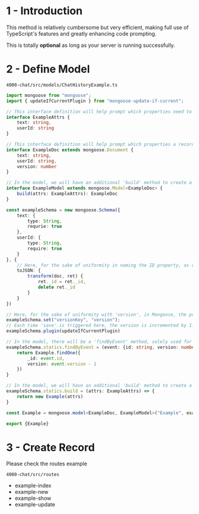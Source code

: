 # 1 - Introduction

This method is relatively cumbersome but very efficient, making full use of TypeScript's features and greatly enhancing code prompting.

This is totally **optional** as long as your server is running successfully.

# 2 - Define Model

`4000-chat/src/models/ChatHistoryExample.ts`

~~~typescript
import mongoose from "mongoose";
import { updateIfCurrentPlugin } from "mongoose-update-if-current";

// This interface definition will help prompt which properties need to be entered when creating a record.
interface ExampleAttrs {
    text: string,
    userId: string
}

// This interface definition will help prompt which properties a record will possess after creation. These properties may be more than those specified during creation.
interface ExampleDoc extends mongoose.Document {
    text: string,
    userId: string,
    version: number
}

// In the model, we will have an additional 'build' method to create a record. When using this method, it will prompt which properties need to be entered.
interface ExampleModel extends mongoose.Model<ExampleDoc> {
    build(attrs: ExampleAttrs): ExampleDoc
}

const exampleSchema = new mongoose.Schema({
    text: {
        type: String,
        requrie: true
    },
    userId: {
        type: String,
        require: true
    }
}, {
    // Here, for the sake of uniformity in naming the ID property, as other services might use different databases where the ID is named '_id' in Mongoose, we standardize it as 'id'."
    toJSON: {
        transform(doc, ret) {
            ret._id = ret._id,
            delete ret._id
        }
    }
})

// Here, for the sake of uniformity with 'version', in Mongoose, the property named 'version' is '__v', which is used to record the sequence of duplicate data when crossing servers.
exampleSchema.set("versionKey", "version");
// Each time 'save' is triggered here, the version is incremented by 1.
exampleSchema.plugin(updateIfCurrentPlugin)

// In the model, there will be a 'findByEvent' method, solely used for determining the update order via the version when dealing with duplicate data across servers.
exampleSchema.statics.findByEvent = (event: {id: string, version: number}) => {
    return Example.findOne({
        _id: event.id,
        version: event.version - 1
    })
}

// In the model, we will have an additional 'build' method to create a record. When using this method, it will prompt which properties need to be entered.
exampleSchema.statics.build = (attrs: ExampleAttrs) => {
    return new Example(attrs)
}

const Example = mongoose.model<ExampleDoc, ExampleModel>("Example", exampleSchema);

export {Example}
~~~



# 3 - Create Record

Please check the routes example

`4000-chat/src/routes`

- example-index
- example-new
- example-show
- example-update

